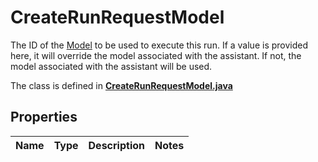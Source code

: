 

# CreateRunRequestModel

The ID of the [Model](/docs/api-reference/models) to be used to execute this run. If a value is provided here, it will override the model associated with the assistant. If not, the model associated with the assistant will be used.

The class is defined in **[CreateRunRequestModel.java](../../src/main/java/org/openapitools/model/CreateRunRequestModel.java)**

## Properties

Name | Type | Description | Notes
------------ | ------------- | ------------- | -------------


